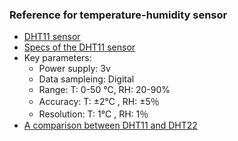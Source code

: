 ### Reference for temperature-humidity sensor
+ [DHT11 sensor](https://www.amazon.com/HiLetgo-Temperature-Humidity-Digital-3-3V-5V/dp/B01DKC2GQ0/ref=sr_1_1_sspa?keywords=raspberry+pi+temperature+sensor&qid=1565819738&s=gateway&sr=8-1-spons&psc=1&spLa=ZW5jcnlwdGVkUXVhbGlmaWVyPUFNUUdRTzhJNDNKUjImZW5jcnlwdGVkSWQ9QTA2MTQwNDlBMFg3WUFSV0NYTjcmZW5jcnlwdGVkQWRJZD1BMDc3NjA2NTE3MTVKQ1FXRDFWTU8md2lkZ2V0TmFtZT1zcF9hdGYmYWN0aW9uPWNsaWNrUmVkaXJlY3QmZG9Ob3RMb2dDbGljaz10cnVl)
+ [Specs of the DHT11 sensor](https://www.micro4you.com/files/sensor/DHT11.pdf)
+ Key parameters:
    * Power supply: 3v
    * Data sampleing: Digital
    * Range: T: 0-50 ℃, RH: 20-90%
    * Accuracy: T: ±2℃ , RH: ±5％
    * Resolution: T: 1℃ , RH: 1％
+ [A comparison between DHT11 and DHT22](https://learn.adafruit.com/dht)